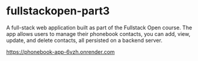 # fullstackopen-part3

A full-stack web application built as part of the Fullstack Open course.
The app allows users to manage their phonebook contacts, you can add, view, update, and delete contacts, all persisted on a backend server.

https://phonebook-app-6vzh.onrender.com

